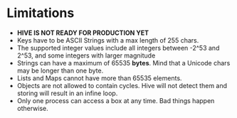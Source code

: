 # Limitations

- **HIVE IS NOT READY FOR PRODUCTION YET**
- Keys have to be ASCII Strings with a max length of 255 chars.
- The supported integer values include all integers between -2^53 and 2^53, and some integers with larger magnitude
- Strings can have a maximum of 65535 **bytes**. Mind that a Unicode chars may be longer than one byte.
- Lists and Maps cannot have more than 65535 elements.
- Objects are not allowed to contain cycles. Hive will not detect them and storing will result in an infine loop.
- Only one process can access a box at any time. Bad things happen otherwise.